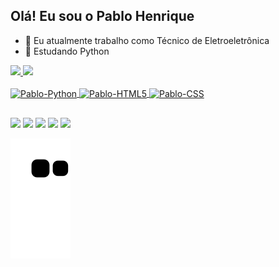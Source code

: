 ## Olá! Eu sou o Pablo Henrique

- 🔭 Eu atualmente trabalho como Técnico de Eletroeletrônica
- 🌱 Estudando Python

<div>
  <a href="https://github.com/Pablohenrique-PH-dev"
  <img height="180em" src="https://github-readme-stats.vercel.app/api?username=Pablohenrique-PH-dev"/>
  <img height="180em" src="https://github-readme-stats.vercel.app/api?username=Pablohenrique-PH-dev&show_icons=true&theme=dracula&include_all_commits=true&count_private=true"/>
  <img height="180em" src="https://github-readme-stats.vercel.app/api/top-langs/?username=Pablohenrique-PH-dev&layout=compact&langs_count=16&theme=dracula"/>  
</div>
 
<div style="display: inline_block"><br>
  <img align="center" alt="Pablo-Python" height="50" width="60" src="https://cdn.jsdelivr.net/gh/devicons/devicon/icons/python/python-original.svg">
  <img align="center" alt="Pablo-HTML5" height="50" width="60" src="https://cdn.jsdelivr.net/gh/devicons/devicon/icons/html5/html5-original.svg">
  <img align="center" alt="Pablo-CSS" height="50" width="60" src="https://cdn.jsdelivr.net/gh/devicons/devicon/icons/css3/css3-original.svg">
</div>
 
 ##
 
<div>
  <a href="https://www.facebook.com/pablohenriquesantosdasilva" target="_blank"><img src="https://img.shields.io/badge/Facebook-1877F2?style=for-the-badge&logo=facebook&logoColor=white" target="_blank"></a>
  <a href="https://mail.google.com/mail/u/0/?tab=rm&ogbl#inbox" target="_blank"><img src="https://img.shields.io/badge/Gmail-D14836?style=for-the-badge&logo=gmail&logoColor=white" target="_blank"></a>
  <a href="https://www.linkedin.com/in/pablo-henrique-silva-b71202169/" target="_blank"><img src="https://img.shields.io/badge/LinkedIn-0077B5?style=for-the-badge&logo=linkedin&logoColor=white" target="_blank"></a>
  <a href="https://www.hackerrank.com/pablohenriquesa1" target="_blank"><img src="https://img.shields.io/badge/-Hackerrank-2EC866?style=for-the-badge&logo=HackerRank&logoColor=white" target="_blank"></a>
  <a href="https://api.whatsapp.com/send?phone=5521975418932&text=Ol%C3%A1!%20venho%20do%20seu%20github.%20Gostaria%20de%20falar%20com%20voc%C3%AA!" target="_blank"><img src="https://img.shields.io/badge/WhatsApp-25D366?style=for-the-badge&logo=whatsapp&logoColor=white" target="_blank"></a>
  
  ![Snake animation](https://github.com/Pablohenrique-PH-DEV/Pablohenrique-PH-dev/blob/output/github-contribution-grid-snake.svg)
  
</div> 

<!--
### Hi there 👋


**Pablohenrique-PH-dev/Pablohenrique-PH-dev** is a ✨ _special_ ✨ repository because its `README.md` (this file) appears on your GitHub profile.

Here are some ideas to get you started:

- 🔭 I’m currently working on ...
- 🌱 I’m currently learning ...
- 👯 I’m looking to collaborate on ...
- 🤔 I’m looking for help with ...
- 💬 Ask me about ...
- 📫 How to reach me: ...
- 😄 Pronouns: ...
- ⚡ Fun fact: ...
-->
